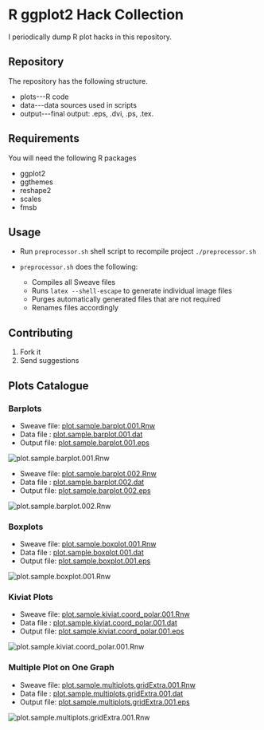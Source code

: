 R ggplot2 Hack Collection
=========================

I periodically dump R plot hacks in this repository.

Repository
----------

The repository has the following structure.

* plots---R code
* data---data sources used in scripts
* output---final output: .eps, .dvi, .ps, .tex.


Requirements
------------

You will need the following R packages

* ggplot2
* ggthemes
* reshape2
* scales
* fmsb


Usage
-----

* Run `preprocessor.sh` shell script to recompile project
    `./preprocessor.sh`

* `preprocessor.sh` does the following:
    * Compiles all Sweave files
    * Runs `latex --shell-escape` to generate individual image files
    * Purges automatically generated files that are not required
    * Renames files accordingly


Contributing
------------

1. Fork it
2. Send suggestions


Plots Catalogue
---------------

### Barplots

* Sweave file: [plot.sample.barplot.001.Rnw](../master/plots/plot.sample.barplot.001.Rnw)
* Data file  : [plot.sample.barplot.001.dat](../master/data/plot.sample.barplot.001.dat)
* Output file: [plot.sample.barplot.001.eps](../master/output/plot.sample.barplot.001.eps)

![plot.sample.barplot.001.Rnw](../master/output/plot.sample.barplot.001.png?raw=true)

* Sweave file: [plot.sample.barplot.002.Rnw](../master/plots/plot.sample.barplot.002.Rnw)
* Data file  : [plot.sample.barplot.002.dat](../master/data/plot.sample.barplot.002.dat)
* Output file: [plot.sample.barplot.002.eps](../master/output/plot.sample.barplot.002.eps)

![plot.sample.barplot.002.Rnw](../master/output/plot.sample.barplot.002.png?raw=true)
    
### Boxplots

* Sweave file: [plot.sample.boxplot.001.Rnw](../master/plots/plot.sample.boxplot.001.Rnw)
* Data file  : [plot.sample.boxplot.001.dat](../master/data/plot.sample.boxplot.001.dat)
* Output file: [plot.sample.boxplot.001.eps](../master/output/plot.sample.boxplot.001.eps)

![plot.sample.boxplot.001.Rnw](../master/output/plot.sample.boxplot.001.png?raw=true)

### Kiviat Plots

* Sweave file: [plot.sample.kiviat.coord_polar.001.Rnw](../master/plots/plot.sample.kiviat.coord_polar.001.Rnw)
* Data file  : [plot.sample.kiviat.coord_polar.001.dat](../master/data/plot.sample.kiviat.coord_polar.001.dat)
* Output file: [plot.sample.kiviat.coord_polar.001.eps](../master/output/plot.sample.kiviat.coord_polar.001.eps)

![plot.sample.kiviat.coord_polar.001.Rnw](../master/output/plot.sample.kiviat.coord_polar.001.png?raw=true)

### Multiple Plot on One Graph

* Sweave file: [plot.sample.multiplots.gridExtra.001.Rnw](../master/plots/plot.sample.multiplots.gridExtra.001.Rnw)
* Data file  : [plot.sample.multiplots.gridExtra.001.dat](../master/data/plot.sample.multiplots.gridExtra.001.dat)
* Output file: [plot.sample.multiplots.gridExtra.001.eps](../master/output/plot.sample.multiplots.gridExtra.001.eps)

![plot.sample.multiplots.gridExtra.001.Rnw](../master/output/plot.sample.multiplots.gridExtra.001.png?raw=true)